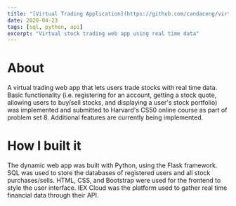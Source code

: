 ```yaml
---
title: "[Virtual Trading Application](https://github.com/candaceng/virtual-trading)"
date: 2020-04-23
tags: [sql, python, api]
excerpt: "Virtual stock trading web app using real time data"
---
```

 
# About
A virtual trading web app that lets users trade stocks with real time data. Basic functionality (i.e. registering for an account, getting a stock quote, allowing users to buy/sell stocks, and displaying a user's stock portfolio) was implemented and submitted to Harvard's CS50 online course as part of problem set 8. Additional features are currently being implemented. 

# How I built it
The dynamic web app was built with Python, using the Flask framework. SQL was used to store the databases of registered users and all stock purchases/sells. HTML, CSS, and Bootstrap were used for the frontend to style the user interface. IEX Cloud was the platform used to gather real time financial data through their API. 
